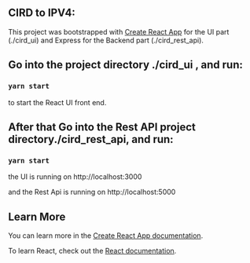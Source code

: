 ## CIRD to IPV4:

This project was bootstrapped with [Create React App](https://github.com/facebook/create-react-app) for the UI part (./cird_ui) and Express for the Backend part (./cird_rest_api).


## Go into the project directory ./cird_ui , and run:

### `yarn start`


to start the React UI front end.


## After that Go into the Rest API project directory./cird_rest_api, and run:

### `yarn start`


the UI is running on http://localhost:3000 

and the Rest Api is running on http://localhost:5000 

## Learn More

You can learn more in the [Create React App documentation](https://facebook.github.io/create-react-app/docs/getting-started).

To learn React, check out the [React documentation](https://reactjs.org/).